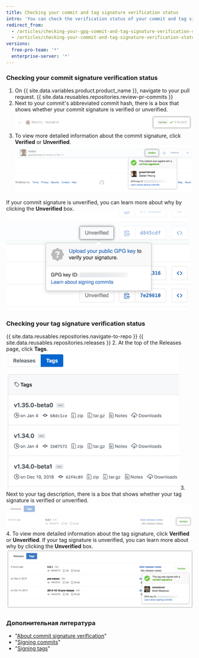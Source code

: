 ```yaml
---
title: Checking your commit and tag signature verification status
intro: 'You can check the verification status of your commit and tag signatures on {{ site.data.variables.product.product_name }}.'
redirect_from:
  - /articles/checking-your-gpg-commit-and-tag-signature-verification-status/
  - /articles/checking-your-commit-and-tag-signature-verification-status
versions:
  free-pro-team: '*'
  enterprise-server: '*'
---
```


### Checking your commit signature verification status

1. On {{ site.data.variables.product.product_name }}, navigate to your pull request.
{{ site.data.reusables.repositories.review-pr-commits }}
3. Next to your commit's abbreviated commit hash, there is a box that shows whether your commit signature is verified or unverified. ![Signed commit](/assets/images/help/commits/gpg-signed-commit-verified-without-details.png)
4. To view more detailed information about the commit signature, click **Verified** or **Unverified**. ![Verified signed commit](/assets/images/help/commits/gpg-signed-commit_verified_details.png)

If your commit signature is unverified, you can learn more about why by clicking the **Unverified** box. ![Unverified signed commit](/assets/images/help/commits/gpg-signed-commit-unverified-details.png)

### Checking your tag signature verification status

{{ site.data.reusables.repositories.navigate-to-repo }}
{{ site.data.reusables.repositories.releases }}
2. At the top of the Releases page, click **Tags**. ![Tags page](/assets/images/help/releases/tags-list.png)
3. Next to your tag description, there is a box that shows whether your tag signature is verified or unverified. ![verified tag signature](/assets/images/help/commits/gpg-signed-tag-verified.png)
4. To view more detailed information about the tag signature, click **Verified** or **Unverified**. If your tag signature is unverified, you can learn more about why by clicking the **Unverified** box. ![Verified signed tag](/assets/images/help/commits/gpg-signed-tag-verified-details.png)

### Дополнительная литература

- "[About commit signature verification](/articles/about-commit-signature-verification)"
- "[Signing commits](/articles/signing-commits)"
- "[Signing tags](/articles/signing-tags)"
